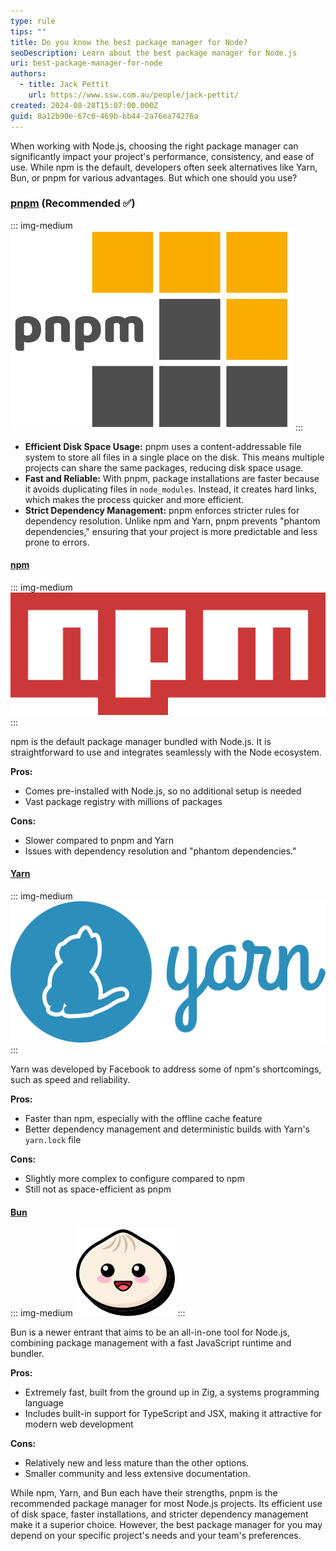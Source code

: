```yaml
---
type: rule
tips: ""
title: Do you know the best package manager for Node?
seoDescription: Learn about the best package manager for Node.js
uri: best-package-manager-for-node
authors:
  - title: Jack Pettit
    url: https://www.ssw.com.au/people/jack-pettit/
created: 2024-08-28T15:07:00.000Z
guid: 8a12b90e-67c6-469b-bb44-2a76ea74276a
---
```

When working with Node.js, choosing the right package manager can significantly impact your project's performance, consistency, and ease of use. While npm is the default, developers often seek alternatives like Yarn, Bun, or pnpm for various advantages. But which one should you use? 

<!--endintro-->

### [pnpm](https://pnpm.io/) (Recommended ✅)

::: img-medium
![](pnpm.svg)
:::

* **Efficient Disk Space Usage:** pnpm uses a content-addressable file system to store all files in a single place on the disk. This means multiple projects can share the same packages, reducing disk space usage.
* **Fast and Reliable:** With pnpm, package installations are faster because it avoids duplicating files in `node_modules`. Instead, it creates hard links, which makes the process quicker and more efficient.
* **Strict Dependency Management:** pnpm enforces stricter rules for dependency resolution. Unlike npm and Yarn, pnpm prevents "phantom dependencies," ensuring that your project is more predictable and less prone to errors.

#### [npm](https://www.npmjs.com/)

::: img-medium
![](npm-logo.svg)
:::

npm is the default package manager bundled with Node.js. It is straightforward to use and integrates seamlessly with the Node ecosystem.

**Pros:**

* Comes pre-installed with Node.js, so no additional setup is needed
* Vast package registry with millions of packages

**Cons:**

* Slower compared to pnpm and Yarn
* Issues with dependency resolution and "phantom dependencies."

#### [Yarn](https://yarnpkg.com/)

::: img-medium
![](yarn-kitten-full.svg)
:::

Yarn was developed by Facebook to address some of npm's shortcomings, such as speed and reliability.

**Pros:**

* Faster than npm, especially with the offline cache feature
* Better dependency management and deterministic builds with Yarn's `yarn.lock` file

**Cons:**

* Slightly more complex to configure compared to npm
* Still not as space-efficient as pnpm

#### [Bun](https://bun.sh/)

::: img-medium
![](logo.svg)
:::

Bun is a newer entrant that aims to be an all-in-one tool for Node.js, combining package management with a fast JavaScript runtime and bundler.

**Pros:**

* Extremely fast, built from the ground up in Zig, a systems programming language
* Includes built-in support for TypeScript and JSX, making it attractive for modern web development

**Cons:**

* Relatively new and less mature than the other options.
* Smaller community and less extensive documentation.

While npm, Yarn, and Bun each have their strengths, pnpm is the recommended package manager for most Node.js projects. Its efficient use of disk space, faster installations, and stricter dependency management make it a superior choice. However, the best package manager for you may depend on your specific project's needs and your team's preferences.
